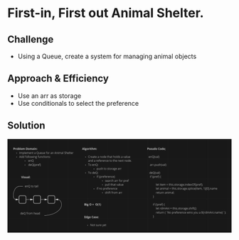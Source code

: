 # First-in, First out Animal Shelter.

<!-- Short summary or background information -->

## Challenge

- Using a Queue, create a system for managing animal objects
<!-- Description of the challenge -->

## Approach & Efficiency
<!-- What approach did you take? Why? What is the Big O space/time for this approach? -->

- Use an arr as storage
- Use conditionals to select the preference


## Solution
<!-- Embedded whiteboard image -->
![WhiteBoard](./CC12-WB.PNG)
